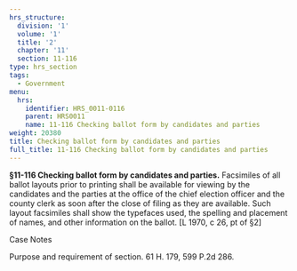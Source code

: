 ```yaml
---
hrs_structure:
  division: '1'
  volume: '1'
  title: '2'
  chapter: '11'
  section: 11-116
type: hrs_section
tags:
  - Government
menu:
  hrs:
    identifier: HRS_0011-0116
    parent: HRS0011
    name: 11-116 Checking ballot form by candidates and parties
weight: 20380
title: Checking ballot form by candidates and parties
full_title: 11-116 Checking ballot form by candidates and parties
---
```

**§11-116 Checking ballot form by candidates and parties.** Facsimiles of all ballot layouts prior to printing shall be available for viewing by the candidates and the parties at the office of the chief election officer and the county clerk as soon after the close of filing as they are available. Such layout facsimiles shall show the typefaces used, the spelling and placement of names, and other information on the ballot. [L 1970, c 26, pt of §2]

Case Notes

Purpose and requirement of section. 61 H. 179, 599 P.2d 286.